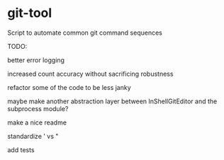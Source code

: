 # git-tool

Script to automate common git command sequences

TODO:

   better error logging

   increased count accuracy without sacrificing robustness

   refactor some of the code to be less janky

   maybe make another abstraction layer between InShellGitEditor and the subprocess module?

   make a nice readme

   standardize ' vs "

   add tests
